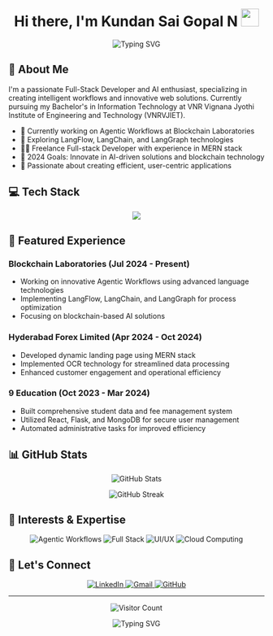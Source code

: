 <div align="center">
  <h1>Hi there, I'm Kundan Sai Gopal N <img src="https://media.giphy.com/media/hvRJCLFzcasrR4ia7z/giphy.gif" width="35"></h1>
</div>

<p align="center">
  <img src="https://readme-typing-svg.herokuapp.com?font=Fira+Code&size=22&duration=3000&pause=1000&color=F75C7E&center=true&vCenter=true&width=435&lines=Full-Stack+Developer;AI+Workflow+Developer;Cloud+Computing+Enthusiast;UI%2FUX+Designer" alt="Typing SVG" />
</p>

## 🚀 About Me
I'm a passionate Full-Stack Developer and AI enthusiast, specializing in creating intelligent workflows and innovative web solutions. Currently pursuing my Bachelor's in Information Technology at VNR Vignana Jyothi Institute of Engineering and Technology (VNRVJIET).

- 🔭 Currently working on Agentic Workflows at Blockchain Laboratories
- 🌱 Exploring LangFlow, LangChain, and LangGraph technologies
- 👨‍💻 Freelance Full-stack Developer with experience in MERN stack
- 🎯 2024 Goals: Innovate in AI-driven solutions and blockchain technology
- 🌟 Passionate about creating efficient, user-centric applications

## 💻 Tech Stack
<p align="center">
  <img src="https://skillicons.dev/icons?i=react,nodejs,mongodb,python,flask,js,html,css,git,docker,aws,figma&theme=light" />
</p>

## 🌟 Featured Experience

### Blockchain Laboratories (Jul 2024 - Present)
- Working on innovative Agentic Workflows using advanced language technologies
- Implementing LangFlow, LangChain, and LangGraph for process optimization
- Focusing on blockchain-based AI solutions

### Hyderabad Forex Limited (Apr 2024 - Oct 2024)
- Developed dynamic landing page using MERN stack
- Implemented OCR technology for streamlined data processing
- Enhanced customer engagement and operational efficiency

### 9 Education (Oct 2023 - Mar 2024)
- Built comprehensive student data and fee management system
- Utilized React, Flask, and MongoDB for secure user management
- Automated administrative tasks for improved efficiency

## 📊 GitHub Stats
<p align="center">
  <img src="https://github-readme-stats.vercel.app/api?username=YOUR_GITHUB_USERNAME&show_icons=true&theme=radical&include_all_commits=true&count_private=true&hide_border=true" alt="GitHub Stats" />
</p>
<p align="center">
  <img src="https://github-readme-streak-stats.herokuapp.com/?user=YOUR_GITHUB_USERNAME&theme=radical&hide_border=true" alt="GitHub Streak" />
</p>

## 🎨 Interests & Expertise
<p align="center">
  <img src="https://img.shields.io/badge/Agentic%20Workflows-Developer-blue?style=for-the-badge&logo=python" alt="Agentic Workflows" />
  <img src="https://img.shields.io/badge/Full%20Stack-MERN-green?style=for-the-badge&logo=javascript" alt="Full Stack" />
  <img src="https://img.shields.io/badge/UI%2FUX-Designer-orange?style=for-the-badge&logo=figma" alt="UI/UX" />
  <img src="https://img.shields.io/badge/Cloud%20Computing-Enthusiast-purple?style=for-the-badge&logo=amazon-aws" alt="Cloud Computing" />
</p>

## 🤝 Let's Connect
<p align="center">
  <a href="https://www.linkedin.com/in/kundan-sai-gopal-nanubala/">
    <img src="https://skillicons.dev/icons?i=linkedin" alt="LinkedIn"/>
  </a>
  <a href="mailto:YOUR_EMAIL">
    <img src="https://skillicons.dev/icons?i=gmail" alt="Gmail"/>
  </a>
  <a href="https://github.com/YOUR_GITHUB_USERNAME">
    <img src="https://skillicons.dev/icons?i=github" alt="GitHub"/>
  </a>
</p>

---
<p align="center">
  <img src="https://profile-counter.glitch.me/{YOUR_GITHUB_USERNAME}/count.svg" alt="Visitor Count" />
</p>

<div align="center">
  <img src="https://readme-typing-svg.herokuapp.com?font=Fira+Code&pause=1000&color=2E9EF7&center=true&vCenter=true&width=435&lines=Thanks+for+visiting!" alt="Typing SVG" />
</div>
